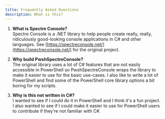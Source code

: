 ```yaml
---
title: Frequently Asked Questions
description: What is this?
---
```


1. **What is Spectre Console?**  
Spectre Console is a .NET library to help people create really, really, ridiculously good-looking console applications in C# and other languages. See [https://spectreconsole.net/](https://spectreconsole.net/) for the original project.

2. **Why build PwshSpectreConsole?**  
The original library uses a lot of C# features that are not easily accessible in PowerShell so PwshSpectreConsole wraps the library to make it easier to use for the basic use-cases. I also like to write a lot of PowerShell and find some of the PowerShell core library options a bit boring for my scripts.

3. **Why is this not written in C#?**  
I wanted to see if I could do it in PowerShell and I think it's a fun project. I also wanted to see if I could make it easier to use for PowerShell users to contribute if they're not familiar with C#.  
